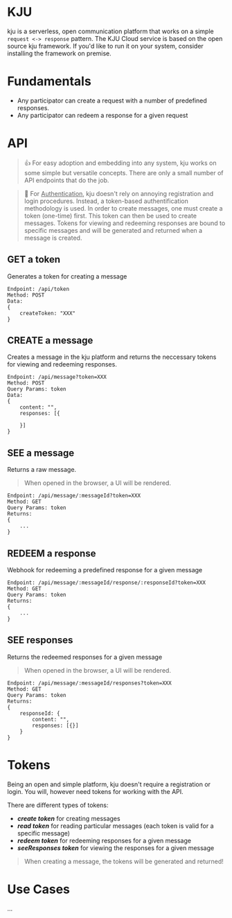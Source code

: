 # KJU

kju is a serverless, open communication platform that works on a simple `request <-> response` pattern. The KJU Cloud service is based on the open source kju framework. If you'd like to run it on your system, consider installing the framework on premise.


# Fundamentals

* Any participator can create a request with a number of predefined responses.
* Any participator can redeem a response for a given request


# API

> 👍 For easy adoption and embedding into any system, kju works on some simple but versatile concepts. There are only a small number of API endpoints that do the job.

> 🔑 For <u>Authentication</u>, kju doesn't rely on annoying registration and login procedures. Instead, a token-based authentification methodology is used. In order to create messages, one must create a token (one-time) first. This token can then be used to create messages. Tokens for viewing and redeeming responses are bound to specific messages and will be generated and returned when a message is created.




## GET a token

Generates a token for creating a message

```
Endpoint: /api/token
Method: POST
Data:
{
	createToken: "XXX"
}
```

## CREATE a message

Creates a message in the kju platform and returns the neccessary tokens for viewing and redeeming responses.

```
Endpoint: /api/message?token=XXX
Method: POST
Query Params: token
Data:
{
	content: "",
	responses: [{

	}]
}
```

## SEE a message

Returns a raw message.

> When opened in the browser, a UI will be rendered.

```
Endpoint: /api/message/:messageId?token=XXX
Method: GET
Query Params: token
Returns:
{
	...
}
```

## REDEEM a response

Webhook for redeeming a predefined response for a given message

```
Endpoint: /api/message/:messageId/response/:responseId?token=XXX
Method: GET
Query Params: token
Returns:
{
	...
}
```

## SEE responses

Returns the redeemed responses for a given message

> When opened in the browser, a UI will be rendered.

```
Endpoint: /api/message/:messageId/responses?token=XXX
Method: GET
Query Params: token
Returns:
{
	responseId: {
		content: "",
		responses: [{}]
	}
}
```


# Tokens

Being an open and simple platform, kju doesn't require a registration or login. You will, however need tokens for working with the API.

There are different types of tokens:

* ***create token***  for creating messages
* ***read token*** for reading particular messages (each token is valid for a specific message)
* ***redeem token*** for redeeming responses for a given message
* ***seeResponses token*** for viewing the responses for a given message



>  When creating a message, the tokens will be generated and returned!

# Use Cases

...
